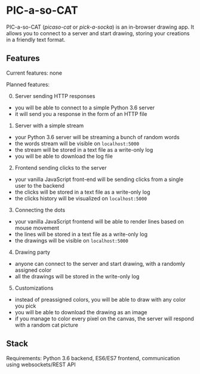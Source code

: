 # PIC-a-so-CAT

PIC-a-so-CAT (_picaso-cat_ or _pick-a-socka_) is an in-browser drawing app. It allows you to connect 
to a server and start drawing, storing your creations in a friendly text format.

## Features

Current features: none

Planned features:

0. Server sending HTTP responses
- you will be able to connect to a simple Python 3.6 server
- it will send you a response in the form of an HTTP file

1. Server with a simple stream 
- your Python 3.6 server will be streaming a bunch of random words
- the words stream will be visible on `localhost:5000`
- the stream will be stored in a text file as a write-only log
- you will be able to download the log file

2. Frontend sending clicks to the server
- your vanilla JavaScript front-end will be sending clicks from a single user to the backend
- the clicks will be stored in a text file as a write-only log
- the clicks history will be visualized on `localhost:5000`

3. Connecting the dots
- your vanilla JavaScript frontend will be able to render lines based on mouse movement
- the lines will be stored in a text file as a write-only log
- the drawings will be visible on `localhost:5000`

4. Drawing party
- anyone can connect to the server and start drawing, with a randomly assigned color
- all the drawings will be stored in the write-only log

5. Customizations
- instead of preassigned colors, you will be able to draw with any color you pick
- you will be able to download the drawing as an image
- if you manage to color every pixel on the canvas, the server will respond with a random cat picture

## Stack

Requirements: Python 3.6 backend, ES6/ES7 frontend, communication using websockets/REST API